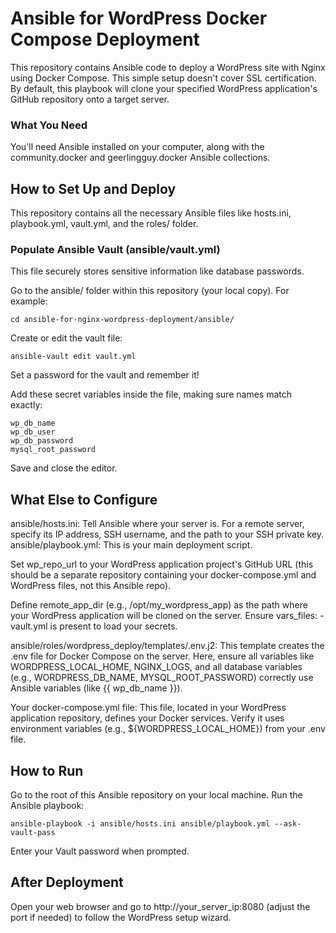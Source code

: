 # Ansible for WordPress Docker Compose Deployment

This repository contains Ansible code to deploy a WordPress site with Nginx using Docker Compose. This simple setup doesn't cover SSL certification. By default, this playbook will clone your specified WordPress application's GitHub repository onto a target server.

### What You Need
You'll need Ansible installed on your computer, along with the community.docker and geerlingguy.docker Ansible collections.

## How to Set Up and Deploy
This repository contains all the necessary Ansible files like hosts.ini, playbook.yml, vault.yml, and the roles/ folder.

###  Populate Ansible Vault (ansible/vault.yml)
This file securely stores sensitive information like database passwords.

Go to the ansible/ folder within this repository (your local copy). For example: 
```
cd ansible-for-nginx-wordpress-deployment/ansible/
```

Create or edit the vault file: 
```
ansible-vault edit vault.yml
```

Set a password for the vault and remember it!

Add these secret variables inside the file, making sure names match exactly:
```
wp_db_name
wp_db_user
wp_db_password
mysql_root_password
```
Save and close the editor.
 
## What Else to Configure
ansible/hosts.ini: Tell Ansible where your server is. For a remote server, specify its IP address, SSH username, and the path to your SSH private key. 
ansible/playbook.yml: This is your main deployment script.

Set wp_repo_url to your WordPress application project's GitHub URL (this should be a separate repository containing your docker-compose.yml and WordPress files, not this Ansible repo).

Define remote_app_dir (e.g., /opt/my_wordpress_app) as the path where your WordPress application will be cloned on the server.
Ensure vars_files: - vault.yml is present to load your secrets.

ansible/roles/wordpress_deploy/templates/.env.j2: This template creates the .env file for Docker Compose on the server. Here, ensure all variables like WORDPRESS_LOCAL_HOME, NGINX_LOGS, and all database variables (e.g., WORDPRESS_DB_NAME, MYSQL_ROOT_PASSWORD) correctly use Ansible variables (like {{ wp_db_name }}).

Your docker-compose.yml file: This file, located in your WordPress application repository, defines your Docker services. Verify it uses environment variables (e.g., ${WORDPRESS_LOCAL_HOME}) from your .env file.

## How to Run
Go to the root of this Ansible repository on your local machine.
Run the Ansible playbook: 
```
ansible-playbook -i ansible/hosts.ini ansible/playbook.yml --ask-vault-pass
```
Enter your Vault password when prompted.

## After Deployment
Open your web browser and go to http://your_server_ip:8080 (adjust the port if needed) to follow the WordPress setup wizard.
